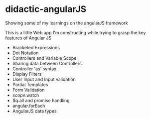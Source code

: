 # didactic-angularJS
Showing some of my learnings on the angularJS framework

This is a little Web app I'm constructing while trying to grasp the key features of Angular JS

- Bracketed Expressions
- Dot Notation
- Controllers and Variable Scope
- Sharing data between Controllers
- Controller 'as' syntax
- Display Filters
- User Input and Input validation
- Partial Templates
- Form Validation
- $scope.$watch
- $q.all and promise handling
- angular.forEach
- AngularJS data types

